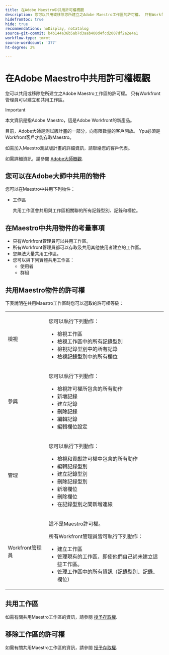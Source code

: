```yaml
---
title: 在Adobe Maestro中共用許可權概觀
description: 您可以共用或移除您所建立之Adobe Maestro工作區的許可權。 只有Workfront管理員可以建立和共用工作區。
hidefromtoc: true
hide: true
recommendations: noDisplay, noCatalog
source-git-commit: b4b144a36b5ab7d3aab400d4fcd2007df2a2e4a1
workflow-type: tm+mt
source-wordcount: '377'
ht-degree: 2%

---
```


<!--update the metadata with real things when making this public; also update the description with something like this: Not all users in the organization have the same access and permissions to use Adobe Maestro. This article describes the levels of access that users could have to Adobe Maestro. -->

<!--over time, this article should look like this one does: https://experienceleague.adobe.com/docs/workfront/using/basics/grant-request-object-permissions/sharing-permissions-on-objects-overview.html?lang=en-->

# 在Adobe Maestro中共用許可權概觀

您可以共用或移除您所建立之Adobe Maestro工作區的許可權。 只有Workfront管理員可以建立和共用工作區。

>[!IMPORTANT]
>
>本文資訊是指Adobe Maestro，這是Adobe Workfront的新產品。
>
>目前，Adobe大師是測試版計畫的一部分，向有限數量的客戶開放。 Ypu必須是Workfront客戶才能存取Maestro。
>
>如需加入Maestro測試版計畫的詳細資訊，請聯絡您的客戶代表。
>
>如需詳細資訊，請參閱 [Adobe大師概觀](../maestro-overview.md).

## 您可以在Adobe大師中共用的物件

您可以在Maestro中共用下列物件：

* 工作區

  共用工作區會共用與工作區相關聯的所有記錄型別、記錄和欄位。

## 在Maestro中共用物件的考量事項

* 只有Workfront管理員可以共用工作區。
* 所有Workfront管理員都可以存取及共用其他使用者建立的工作區。
* 您無法大量共用工作區。
* 您可以與下列實體共用工作區：
   * 使用者
   * 群組

## 共用Maestro物件的許可權

下表說明在共用Maestro工作區時您可以選取的許可權等級：

<table style="table-layout:auto"> 
 <col> 
 <col> 
 <tbody> 
  <tr> 
   <td role="rowheader">檢視</td> 
   <td> <p>您可以執行下列動作：</p> 
    <ul> 
     <li>檢視工作區</li> 
     <li>檢視工作區中的所有記錄型別</li> 
     <li>檢視記錄型別中的所有記錄</li> 
     <li>檢視記錄型別中的所有欄位</li> 
    </ul> </td> 
  </tr> 
  <tr> 
   <td role="rowheader">參與</td> 
   <td> <p>您可以執行下列動作：</p> 
    <ul> 
     <li>檢視許可權所包含的所有動作</li> 
     <li>新增記錄</li>
     <li>建立記錄</li> 
     <li>刪除記錄</li>  
     <li>編輯記錄</li>
     <li>編輯欄位設定</li>
     </ul> </td> 
  </tr> 
  <tr> 
   <td role="rowheader">管理</td> 
   <td> <p>您可以執行下列動作：</p> 
    <ul> 
     <li>檢視和貢獻許可權中包含的所有動作</li> 
     <li>編輯記錄型別</li> 
     <li>建立記錄型別</li> 
     <li>刪除記錄型別</li> 
     <li>新增欄位</li> 
     <li>刪除欄位</li> 
     <li>在記錄型別之間新增連線</li> 
     </ul> </td> 
  </tr> 
  <tr> 
   <td role="rowheader">Workfront管理員</td> 
   <td> <p>這不是Maestro許可權。</p>
   <p> 所有Workfront管理員皆可執行下列動作： </p>
   <ul><li>建立工作區</li>
    <li> 管理現有的工作區，即使他們自己尚未建立這些工作區。 </li> 
    <li>管理工作區中的所有資訊（記錄型別、記錄、欄位）
    </td> 
  </tr> 
 </tbody> 
</table>

## 共用工作區

如需有關共用Maestro工作區的資訊，請參閱 [授予存取權](../access/grant-access.md).

## 移除工作區的許可權

如需有關共用Maestro工作區的資訊，請參閱 [授予存取權](../access/grant-access.md).

<!--This is currently not possible: ## Request permissions to objects -->


